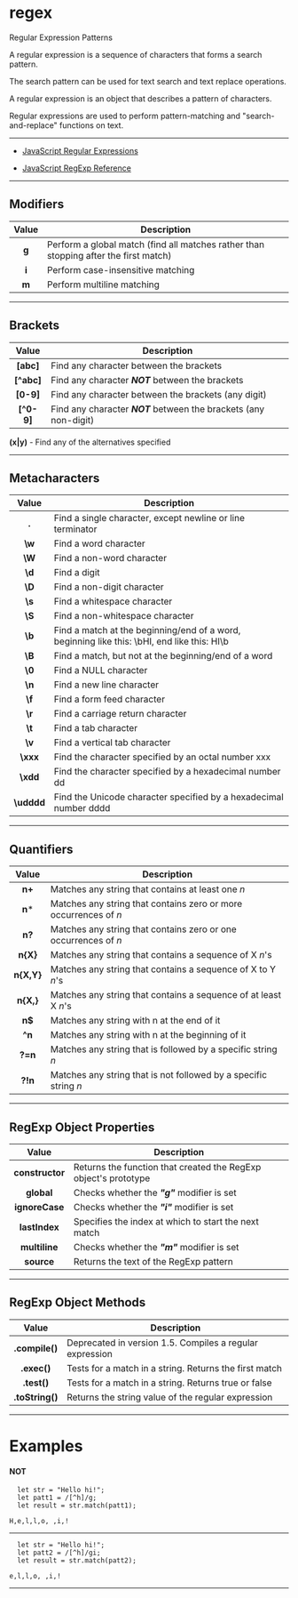 # regex
Regular Expression Patterns

A regular expression is a sequence of characters that forms a search pattern.

The search pattern can be used for text search and text replace operations. 

A regular expression is an object that describes a pattern of characters.

Regular expressions are used to perform pattern-matching and "search-and-replace" functions on text.

-----------

- [JavaScript Regular Expressions](https://www.w3schools.com/js/js_regexp.asp)

- [JavaScript RegExp Reference](https://www.w3schools.com/jsref/jsref_obj_regexp.asp)


-----------

## Modifiers

 
Value | Description
:---: | ---
 **g** |  Perform a global match (find all matches rather than stopping after the first match)
 **i** |  Perform case-insensitive matching 
 **m** |  Perform multiline matching 


-----------

## Brackets

Value | Description
:---: | ---
**[abc]** |	Find any character between the brackets
**[^abc]** | 	Find any character ***NOT*** between the brackets
**[0-9]** | 	Find any character between the brackets (any digit)
**[^0-9]** |	Find any character ***NOT*** between the brackets (any non-digit)

**(x|y)** -	Find any of the alternatives specified


-----------

## Metacharacters

Value | Description
:---: | ---
**.** |	Find a single character, except newline or line terminator
**\w** | 	Find a word character
**\W** |	Find a non-word character
**\d** |	Find a digit
**\D** |Find a non-digit character
**\s** |Find a whitespace character
**\S** |Find a non-whitespace character
**\b** |Find a match at the beginning/end of a word, beginning like this: \bHI, end like this: HI\b
**\B** |Find a match, but not at the beginning/end of a word
**\0** |Find a NULL character
**\n** |Find a new line character
**\f** |Find a form feed character
**\r** |Find a carriage return character
**\t** |Find a tab character
**\v** |Find a vertical tab character
**\xxx** |Find the character specified by an octal number xxx
**\xdd** |Find the character specified by a hexadecimal number dd
**\udddd** |Find the Unicode character specified by a hexadecimal number dddd

-----------

## Quantifiers

Value | Description
:---: | ---
**n+** |Matches any string that contains at least one *n*
**n*** |Matches any string that contains zero or more occurrences of *n*
**n?** |Matches any string that contains zero or one occurrences of *n*
**n{X}** |Matches any string that contains a sequence of X *n*'s
**n{X,Y}** |Matches any string that contains a sequence of X to Y *n*'s
**n{X,}** |Matches any string that contains a sequence of at least X *n*'s
**n$** |Matches any string with n at the end of it
**^n** |Matches any string with n at the beginning of it
**?=n** |Matches any string that is followed by a specific string *n*
**?!n** |Matches any string that is not followed by a specific string *n*



-----------

## RegExp Object Properties

Value | Description
:---: | ---
**constructor** |	Returns the function that created the RegExp object's prototype
**global** 	| Checks whether the ***"g"*** modifier is set
**ignoreCase** |	Checks whether the ***"i"*** modifier is set
**lastIndex** |	Specifies the index at which to start the next match
**multiline** |	Checks whether the ***"m"*** modifier is set
**source** |	Returns the text of the RegExp pattern


-----------

## RegExp Object Methods

Value | Description
:---: | ---
**.compile()** |	Deprecated in version 1.5. Compiles a regular expression
**.exec()** |	Tests for a match in a string. Returns the first match
**.test()** |	Tests for a match in a string. Returns true or false
**.toString()** |	Returns the string value of the regular expression



-----------

# Examples

#### NOT

```
  let str = "Hello hi!";
  let patt1 = /[^h]/g;
  let result = str.match(patt1);

```

```
H,e,l,l,o, ,i,!
```

-----------

```
  let str = "Hello hi!";
  let patt2 = /[^h]/gi;
  let result = str.match(patt2);

```

```
e,l,l,o, ,i,!
```

-----------
